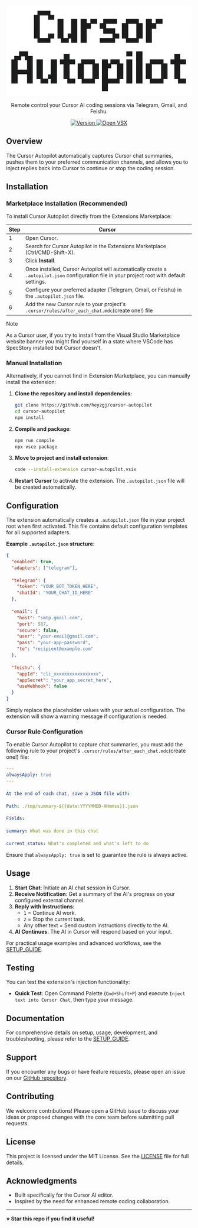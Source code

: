 <p align="center">
  <img src="./autopilot.png" alt="Cursor Autopilot Logo">
</p>
<p align="center">Remote control your Cursor AI coding sessions via Telegram, Gmail, and Feishu.</p>

<p align="center">
  <a href="https://open-vsx.org/extension/heyzgj/cursor-autopilot">
    <img src="https://img.shields.io/badge/dynamic/json.svg?url=https://open-vsx.org/vscode/gallery/heyzgj/cursor-autopilot/latest?label=version&color=blue&query=$.version" alt="Version">
  </a>
  <a href="https://open-vsx.org/extension/heyzgj/cursor-autopilot">
    <img src="https://img.shields.io/static/v1?label=Open%20VSX&message=Cursor%20Autopilot&color=blue&style=flat-square&logo=visual-studio-code&logoColor=white" alt="Open VSX">
  </a>
</p>

## Overview

The Cursor Autopilot automatically captures Cursor chat summaries, pushes them to your preferred communication channels, and allows you to inject replies back into Cursor to continue or stop the coding session. 

## Installation

### Marketplace Installation (Recommended)

To install Cursor Autopilot directly from the Extensions Marketplace:

| Step | Cursor |
| --- | --- |
| 1 | Open Cursor. |
| 2 | Search for Cursor Autopilot in the Extensions Marketplace (Ctrl/CMD-Shift-X). |
| 3 | Click **Install**. |
| 4 | Once installed, Cursor Autopilot will automatically create a `.autopilot.json` configuration file in your project root with default settings. |
| 5 | Configure your preferred adapter (Telegram, Gmail, or Feishu) in the `.autopilot.json` file. |
| 6 | Add the new Cursor rule to your project's `.cursor/rules/after_each_chat.mdc`(create one!) file |

> [!NOTE]
> As a Cursor user, if you try to install from the Visual Studio Marketplace website banner you might find yourself in a state where VSCode has SpecStory installed but Cursor doesn't.

### Manual Installation

Alternatively, if you cannot find in Extension Marketplace, you can manually install the extension:

1.  **Clone the repository and install dependencies:**
    ```bash
    git clone https://github.com/heyzgj/cursor-autopilot
    cd cursor-autopilot
    npm install
    ```
2.  **Compile and package**:
    ```bash
    npm run compile
    npx vsce package
    ```
4.  **Move to project and install extension**:
    ```bash
    code --install-extension cursor-autopilot.vsix
    ```
5. **Restart Cursor** to activate the extension. The `.autopilot.json` file will be created automatically.

## Configuration

The extension automatically creates a `.autopilot.json` file in your project root when first activated. This file contains default configuration templates for all supported adapters.

**Example `.autopilot.json` structure:**

```json
{
  "enabled": true,
  "adapters": ["telegram"],
  
  "telegram": {
    "token": "YOUR_BOT_TOKEN_HERE",
    "chatId": "YOUR_CHAT_ID_HERE"
  },
  
  "email": {
    "host": "smtp.gmail.com",
    "port": 587,
    "secure": false,
    "user": "your-email@gmail.com",
    "pass": "your-app-password",
    "to": "recipient@example.com"
  },
  
  "feishu": {
    "appId": "cli_xxxxxxxxxxxxxxxxx",
    "appSecret": "your_app_secret_here",
    "useWebhook": false
  }
}
```

Simply replace the placeholder values with your actual configuration. The extension will show a warning message if configuration is needed.

### Cursor Rule Configuration

To enable Cursor Autopilot to capture chat summaries, you must add the following rule to your project's `.cursor/rules/after_each_chat.mdc`(create one!) file:

```yaml
---
alwaysApply: true
---

At the end of each chat, save a JSON file with:

Path: ./tmp/summary-${{date:YYYYMMDD-HHmmss}}.json

Fields:

summary: What was done in this chat

current_status: What's completed and what's left to do
```

Ensure that `alwaysApply: true` is set to guarantee the rule is always active.

## Usage

1.  **Start Chat**: Initiate an AI chat session in Cursor.
2.  **Receive Notification**: Get a summary of the AI's progress on your configured external channel.
3.  **Reply with Instructions**:
    *   `1` = Continue AI work.
    *   `2` = Stop the current task.
    *   Any other text = Send custom instructions directly to the AI.
4.  **AI Continues**: The AI in Cursor will respond based on your input.

For practical usage examples and advanced workflows, see the [SETUP_GUIDE](docs/SETUP_GUIDE.md).

## Testing

You can test the extension's injection functionality:

*   **Quick Test**: Open Command Palette (`Cmd+Shift+P`) and execute `Inject text into Cursor Chat`, then type your message.

## Documentation

For comprehensive details on setup, usage, development, and troubleshooting, please refer to the [SETUP_GUIDE](docs/SETUP_GUIDE.md).

## Support

If you encounter any bugs or have feature requests, please open an issue on our [GitHub repository](https://github.com/heyzgj/cursor-autopilot/issues).

## Contributing

We welcome contributions! Please open a GitHub issue to discuss your ideas or proposed changes with the core team before submitting pull requests.

## License

This project is licensed under the MIT License. See the [LICENSE](LICENSE) file for full details.

## Acknowledgments

*   Built specifically for the Cursor AI editor.
*   Inspired by the need for enhanced remote coding collaboration.

---

**⭐ Star this repo if you find it useful!**